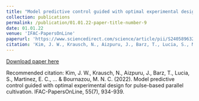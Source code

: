 ```yaml
---
title: "Model predictive control guided with optimal experimental design for pulse-based parallel cultivation"
collection: publications
permalink: /publication/01.01.22-paper-title-number-9
date: 01.01.22
venue: 'IFAC-PapersOnLine'
paperurl: 'https://www.sciencedirect.com/science/article/pii/S2405896322009703'
citation: 'Kim, J. W., Krausch, N., Aizpuru, J., Barz, T., Lucia, S., Martinez, E. C., ... & Bournazou, M. N. C. (2022). Model predictive control guided with optimal experimental design for pulse-based parallel cultivation. IFAC-PapersOnLine, 55(7), 934-939.'
---
```

[Download paper here](https://www.sciencedirect.com/science/article/pii/S2405896322009703)

Recommended citation: Kim, J. W., Krausch, N., Aizpuru, J., Barz, T., Lucia, S., Martinez, E. C., ... & Bournazou, M. N. C. (2022). Model predictive control guided with optimal experimental design for pulse-based parallel cultivation. IFAC-PapersOnLine, 55(7), 934-939.